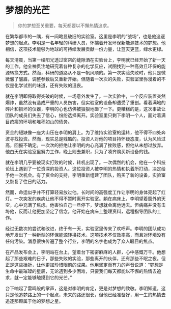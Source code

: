 # 梦想的光芒
> 你的梦想至关重要，每天都要以不懈热情追求。

在繁华都市的一隅，有一间略显破旧的实验室。这里是李明的“战场”，也是他追逐梦想的起点。李明是一名年轻的科研人员，怀揣着开发环保新能源技术的梦想。他相信，这项技术能够为地球的可持续发展贡献一份力量，让蓝天更蓝，绿水更绿。

每天清晨，当第一缕阳光透过窗帘的缝隙洒在实验台上，李明就已经开始了新一天的工作。他全神贯注地研究着各种复杂的化学反应，试图找到一种高效且环保的能源转换方式。然而，科研的道路从不是一帆风顺的。第一次实验失败时，他只是微微皱了皱眉，调整参数后又重新开始。但随着一次次的失败，实验室里弥漫着的不仅是化学试剂的味道，还有失败的沮丧。

就在李明即将取得突破的时候，一场意外发生了。一次实验中，一个反应装置突然爆炸，虽然没有造成严重的人员伤害，但实验室的设备却遭受了重创。看着满地的碎片和损坏的仪器，李明的心也仿佛被狠狠地砸了一下。更糟糕的是，这次事故让团队的成员们失去了信心，纷纷选择离开。实验室里只剩下李明一个人，面对着满目疮痍的环境和堆积如山的债务。

资金的短缺像一座大山压在李明的肩上。为了维持实验室的运转，他不得不四处奔波寻找投资。然而，现实总是残酷的。投资人对他的项目持怀疑态度，认为风险过高，回报不确定。一次次的拒绝让李明的内心充满了挫败感，但他从未想过放弃。他白天在实验室里努力工作，晚上则去兼职，只为了凑齐购买新设备的钱。

就在李明几乎要被现实打败的时候，转机出现了。一次偶然的机会，他在一个科技论坛上遇到了一位资深的投资人。这位投资人被李明的热情和执着所打动，决定给予他一次机会。有了资金的支持，李明重新组建了团队，购买了新的设备，实验室又恢复了往日的活力。

然而，命运似乎并不打算轻易放过他。长时间的高强度工作让李明的身体亮起了红灯。一次突发的疾病让他不得不暂时离开实验室。躺在病床上，李明望着窗外的天空，心中充满了焦虑。他害怕自己一旦停下，梦想就会离他远去。但病痛并没有击垮他，反而让他更加坚定了信念。他开始在病床上整理资料，远程指导团队的工作。

经过无数次的尝试和改进，终于有一天，实验室里传来了欢呼声。李明的团队成功地开发出了一种新型的环保能源转换技术。这项技术不仅效率高，而且对环境没有任何污染。消息很快传遍了整个行业，李明的名字也成为了众人瞩目的焦点。

在产品发布会上，李明站在台上，望着台下密密麻麻的人群，心中感慨万千。他想起了那些艰难的日子，那些失败的实验，那些离开的伙伴，还有那些不眠之夜。但正是这些挫折，让他更加珍惜眼前的成果。他用坚定而有力的声音说道：“梦想是生命中最璀璨的星辰，无论遇到多少困难，只要我们每天都能以不懈的热情去追求，就一定能够触摸到它的光芒。”

台下响起了雷鸣般的掌声，这是对李明的肯定，更是对梦想的致敬。李明知道，这只是他追梦路上的一个起点，未来的路还很长，但他已经准备好，用一生的热情去追逐那颗属于他的梦想之星。